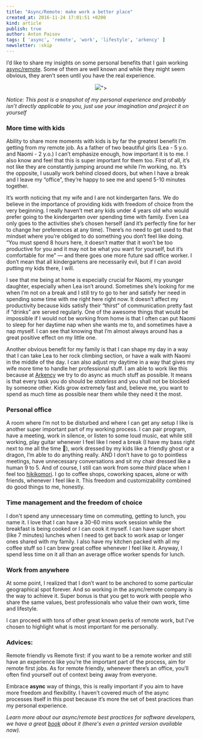 ```yaml
---
title: "Async/Remote: make work a better place"
created_at: 2016-11-24 17:01:51 +0200
kind: article
publish: true
author: Anton Paisov
tags: [ 'async', 'remote', 'work', 'lifestyle', 'arkency' ]
newsletter: :skip
---
```


I’d like to share my insights on some personal benefits that I gain working [async/remote](http://blog.arkency.com/async-remote/). Some of them are well known and while they might seem obvious, they aren’t seen until you have the real experience.

<!-- more -->

<p>
  <figure align="center">
    <img src="<%= src_fit("anton_async.jpg") %>">
  </figure>
</p>

*Notice: This post is a snapshot of my personal experience and probably isn’t directly applicable to you, just use your imagination and project it on yourself*

### More time with kids
Ability to share more moments with kids is by far the greatest benefit I’m getting from my remote job.
As a father of two beautiful girls (Lea - 5 y.o. and Naomi - 2 y.o.) I can’t emphasize enough, how important it is to me. I also know and feel that this is super important for them too. First of all, it’s not like they are constantly jumping around me while I’m working, no. It’s the opposite, I usually work behind closed doors, but when I have a break and I leave my “office”, they’re happy to see me and spend 5-10 minutes together.

It’s worth noticing that my wife and I are not kindergarten fans. We do believe in the importance of providing kids with freedom of choice from the very beginning. I really haven’t met any kids under 4 years old who would prefer going to the kindergarten over spending time with family. Even Lea only goes to the activities she’s chosen herself (and it’s perfectly fine for her to change her preferences at any time). There’s no need to get used to that mindset where you’re obliged to do something you don’t feel like doing. “You must spend 8 hours here, it doesn’t matter that it won’t be too productive for you and it may not be what you want for yourself, but it’s comfortable for me” — and there goes one more future sad office worker. I don’t mean that all kindergartens are necessarily evil, but if I can avoid putting my kids there, I will.

I see that me being at home is especially crucial for Naomi, my younger daughter, especially when Lea isn’t around. Sometimes she’s looking for me when I’m not on a break and I still try to go to her and satisfy her need in spending some time with me right here right now. It doesn’t affect my productivity because kids satisfy their “thirst” of communication pretty fast if “drinks” are served regularly.
One of the awesome things that would be impossible if I would not be working from home is that I often can put Naomi to sleep for her daytime nap when she wants me to, and sometimes have a nap myself. I can see that knowing that I’m almost always around has a great positive effect on my little one.

Another obvious benefit for my family is that I can shape my day in a way that I can take Lea to her rock climbing section, or have a walk with Naomi in the middle of the day. I can also adjust my daytime in a way that gives my wife more time to handle her professional stuff. I am able to work like this because at [Arkency](http://blog.arkency.com/) we try to do async as much stuff as possible. It means is that every task you do should be _stateless_ and you shall not be blocked by someone other.
Kids grow extremely fast and, believe me, you want to spend as much time as possible near them while they need it the most.

### Personal office
A room where I’m not to be disturbed and where I can get any setup I like is another super important part of my working process.
I can pair program, have a meeting, work in silence, or listen to some loud music, eat while still working, play guitar whenever I feel like I need a break (I have my bass right next to me all the time 🎸), work dressed by my kids like a friendly ghost or a dragon, I’m able to do anything really. AND I don’t have to go to pointless meetings, have unnecessary conversations and sit my chair dressed like a human 9 to 5. And of course, I still can work from some _third_ place when I feel too [hikikomori](https://en.wikipedia.org/wiki/Hikikomori). I go to coffee shops, coworking spaces, alone or with friends, whenever I feel like it.
This freedom and customizability combined do good things to me, honestly.

### Time management and the freedom of choice
I don't spend any unnecessary time on commuting, getting to lunch, you name it.
I love that I can have a 30-60 mins work session while the breakfast is being cooked or I can cook it myself. I can have super short (like 7 minutes) lunches when I need to get back to work asap or longer ones shared with my family. I also have my kitchen packed with all my coffee stuff so I can brew great coffee whenever I feel like it. Anyway, I spend less time on it all than an average office worker spends for lunch.

### Work from anywhere
At some point, I realized that I don’t want to be anchored to some particular geographical spot forever. And so working in the async/remote company is the way to achieve it. Super bonus is that you get to work with people who share the same values, best professionals who value their own work, time and lifestyle.

I can proceed with tons of other great known perks of remote work, but I’ve chosen to  highlight what is most important for me personally.

### Advices:
Remote friendly vs Remote first: if you want to be a remote worker and still have an experience like you’re the important part of the process, aim for remote first jobs.
As for remote friendly, whenever there’s an office, you’ll often find yourself out of context being away from everyone.

Embrace **async** way of things, this is really important if you aim to have more freedom and flexibility. I haven’t covered much of the async processes itself in this post because it’s more the set of best practices than my personal experience.

*Learn more about our async/remote best practices for software developers, we have a great [book](http://blog.arkency.com/async-remote/) about it (there's even a printed version available now).*
